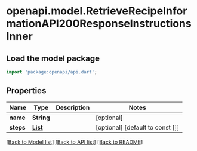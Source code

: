 # openapi.model.RetrieveRecipeInformationAPI200ResponseInstructionsInner

## Load the model package
```dart
import 'package:openapi/api.dart';
```

## Properties
Name | Type | Description | Notes
------------ | ------------- | ------------- | -------------
**name** | **String** |  | [optional] 
**steps** | [**List<RetrieveRecipeInformationAPI200ResponseInstructionsInnerStepsInner>**](RetrieveRecipeInformationAPI200ResponseInstructionsInnerStepsInner.md) |  | [optional] [default to const []]

[[Back to Model list]](../README.md#documentation-for-models) [[Back to API list]](../README.md#documentation-for-api-endpoints) [[Back to README]](../README.md)


